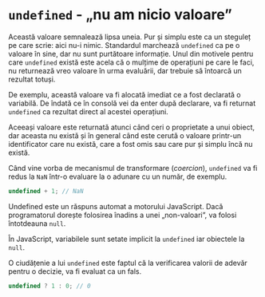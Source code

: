 # `undefined` - „nu am nicio valoare”

Această valoare semnalează lipsa uneia. Pur și simplu este ca un steguleț pe care scrie: aici nu-i nimic. Standardul marchează `undefined` ca pe o valoare în sine, dar nu sunt purtătoare informație. Unul din motivele pentru care `undefined` există este acela că o mulțime de operațiuni pe care le faci, nu returnează vreo valoare în urma evaluării, dar trebuie să întoarcă un rezultat totuși. 

De exemplu, această valoare va fi alocată imediat ce a fost declarată o variabilă. De îndată ce în consolă vei da enter după declarare, va fi returnat `undefined` ca rezultat direct al acestei operațiuni.

Aceeași valoare este returnată atunci când ceri o proprietate a unui obiect, dar aceasta nu există și în general când este cerută o valoare printr-un identificator care nu există, care a fost omis sau care pur și simplu încă nu există.

Când vine vorba de mecanismul de transformare (*coercion*), `undefined` va fi redus la `NaN` într-o evaluare la o adunare cu un număr, de exemplu.

```javascript
undefined + 1; // NaN
```

Undefined este un răspuns automat a motorului JavaScript. Dacă programatorul dorește folosirea înadins a unei „non-valoari”, va folosi întotdeauna `null`.

În JavaScript, variabilele sunt setate implicit la `undefined` iar obiectele la `null`.

O ciudățenie a lui `undefined` este faptul că la verificarea valorii de adevăr pentru o decizie, va fi evaluat ca un fals.

```javascript
undefined ? 1 : 0; // 0
```
